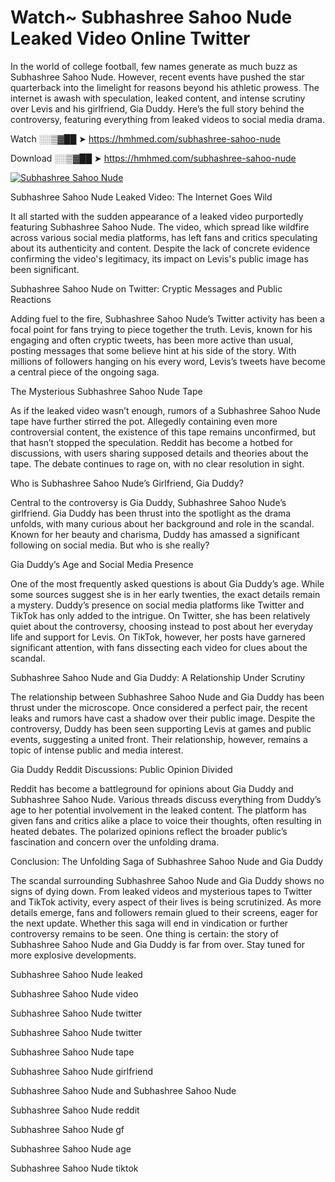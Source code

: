 # Watch~ Subhashree Sahoo Nude Leaked Video Online Twitter

In the world of college football, few names generate as much buzz as Subhashree Sahoo Nude. However, recent events have pushed the star quarterback into the limelight for reasons beyond his athletic prowess. The internet is awash with speculation, leaked content, and intense scrutiny over Levis and his girlfriend, Gia Duddy. Here’s the full story behind the controversy, featuring everything from leaked videos to social media drama.

Watch ░░▒▓██ ➤ https://hmhmed.com/subhashree-sahoo-nude

Download ░░▒▓██ ➤ https://hmhmed.com/subhashree-sahoo-nude

[![Subhashree Sahoo Nude](https://i.imgur.com/dJHk4Zq.gif)](https://hmhmed.com/subhashree-sahoo-nude)

Subhashree Sahoo Nude Leaked Video: The Internet Goes Wild

It all started with the sudden appearance of a leaked video purportedly featuring Subhashree Sahoo Nude. The video, which spread like wildfire across various social media platforms, has left fans and critics speculating about its authenticity and content. Despite the lack of concrete evidence confirming the video's legitimacy, its impact on Levis's public image has been significant.

Subhashree Sahoo Nude on Twitter: Cryptic Messages and Public Reactions

Adding fuel to the fire, Subhashree Sahoo Nude’s Twitter activity has been a focal point for fans trying to piece together the truth. Levis, known for his engaging and often cryptic tweets, has been more active than usual, posting messages that some believe hint at his side of the story. With millions of followers hanging on his every word, Levis’s tweets have become a central piece of the ongoing saga.

The Mysterious Subhashree Sahoo Nude Tape

As if the leaked video wasn’t enough, rumors of a Subhashree Sahoo Nude tape have further stirred the pot. Allegedly containing even more controversial content, the existence of this tape remains unconfirmed, but that hasn’t stopped the speculation. Reddit has become a hotbed for discussions, with users sharing supposed details and theories about the tape. The debate continues to rage on, with no clear resolution in sight.

Who is Subhashree Sahoo Nude’s Girlfriend, Gia Duddy?

Central to the controversy is Gia Duddy, Subhashree Sahoo Nude’s girlfriend. Gia Duddy has been thrust into the spotlight as the drama unfolds, with many curious about her background and role in the scandal. Known for her beauty and charisma, Duddy has amassed a significant following on social media. But who is she really?

Gia Duddy’s Age and Social Media Presence

One of the most frequently asked questions is about Gia Duddy’s age. While some sources suggest she is in her early twenties, the exact details remain a mystery. Duddy’s presence on social media platforms like Twitter and TikTok has only added to the intrigue. On Twitter, she has been relatively quiet about the controversy, choosing instead to post about her everyday life and support for Levis. On TikTok, however, her posts have garnered significant attention, with fans dissecting each video for clues about the scandal.

Subhashree Sahoo Nude and Gia Duddy: A Relationship Under Scrutiny

The relationship between Subhashree Sahoo Nude and Gia Duddy has been thrust under the microscope. Once considered a perfect pair, the recent leaks and rumors have cast a shadow over their public image. Despite the controversy, Duddy has been seen supporting Levis at games and public events, suggesting a united front. Their relationship, however, remains a topic of intense public and media interest.

Gia Duddy Reddit Discussions: Public Opinion Divided

Reddit has become a battleground for opinions about Gia Duddy and Subhashree Sahoo Nude. Various threads discuss everything from Duddy’s age to her potential involvement in the leaked content. The platform has given fans and critics alike a place to voice their thoughts, often resulting in heated debates. The polarized opinions reflect the broader public’s fascination and concern over the unfolding drama.

Conclusion: The Unfolding Saga of Subhashree Sahoo Nude and Gia Duddy

The scandal surrounding Subhashree Sahoo Nude and Gia Duddy shows no signs of dying down. From leaked videos and mysterious tapes to Twitter and TikTok activity, every aspect of their lives is being scrutinized. As more details emerge, fans and followers remain glued to their screens, eager for the next update. Whether this saga will end in vindication or further controversy remains to be seen. One thing is certain: the story of Subhashree Sahoo Nude and Gia Duddy is far from over. Stay tuned for more explosive developments.

Subhashree Sahoo Nude leaked

Subhashree Sahoo Nude video

Subhashree Sahoo Nude twitter

Subhashree Sahoo Nude twitter

Subhashree Sahoo Nude tape

Subhashree Sahoo Nude girlfriend

Subhashree Sahoo Nude and Subhashree Sahoo Nude

Subhashree Sahoo Nude reddit

Subhashree Sahoo Nude gf

Subhashree Sahoo Nude age

Subhashree Sahoo Nude tiktok